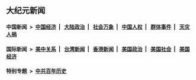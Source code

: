 ## 大纪元新闻

#### 中国新闻 &nbsp;>&nbsp; [中国经济](indexes/ncid283/README.md?03220045) &nbsp;| &nbsp; [大陆政治](indexes/ncid277/README.md?03220045) &nbsp;| &nbsp; [社会万象](indexes/ncid282/README.md?03220045) &nbsp;| &nbsp; [中国人权](indexes/ncid278/README.md?03220045) &nbsp;| &nbsp; [群体事件](indexes/ncid279/README.md?03220045) &nbsp;| &nbsp; [天灾人祸](indexes/ncid280/README.md?03220045)

#### 国际新闻 &nbsp;>&nbsp; [美中关系](indexes/nf1412576/README.md?03220045) &nbsp;| &nbsp; [台湾新闻](indexes/ncid1349361/README.md?03220045) &nbsp;| &nbsp; [香港新闻](indexes/ncid1349362/README.md?03220045) &nbsp;| &nbsp; [美国政治](indexes/ncid1078159/README.md?03220045) &nbsp;| &nbsp; [美国社会](indexes/ncid1078160/README.md?03220045) &nbsp;| &nbsp; [美国经济](indexes/ncid1078158/README.md?03220045)

#### 特别专题 &nbsp;>&nbsp; [中共百年历史](https://github.com/epoch-news/epoch-special/blob/master/README.md?03220045)  
